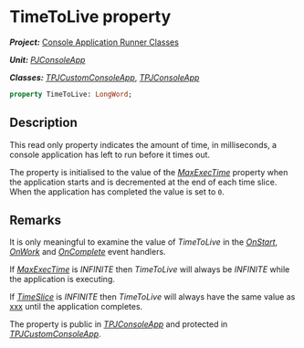 # TimeToLive property

***Project:*** [Console Application Runner Classes](../API.md)

***Unit:*** [_PJConsoleApp_](./PJConsoleApp.md)

***Classes:*** [_TPJCustomConsoleApp_](./TPJCustomConsoleApp.md), [_TPJConsoleApp_](./TPJConsoleApp.md)

```pascal
property TimeToLive: LongWord;
```

## Description

This read only property indicates the amount of time, in milliseconds, a console application has left to run before it times out.

The property is initialised to the value of the [_MaxExecTime_](./TPJCustomConsoleApp-MaxExecTime.md) property when the application starts and is decremented at the end of each time slice. When the application has completed the value is set to `0`.

## Remarks

It is only meaningful to examine the value of _TimeToLive_ in the [_OnStart_](./TPJCustomConsoleApp-OnStart.md), [_OnWork_](./TPJCustomConsoleApp-OnWork.md) and [_OnComplete_](./TPJCustomConsoleApp-OnComplete.md) event handlers.

If [_MaxExecTime_](./TPJCustomConsoleApp-MaxExecTime.md) is _INFINITE_ then _TimeToLive_ will always be _INFINITE_ while the application is executing.

If [_TimeSlice_](./TPJCustomConsoleApp-TimeSlice.md) is _INFINITE_ then _TimeToLive_ will always have the same value as [xxx](TPJCustomConsoleApp-MaxExecTime.md) until the application completes.

The property is public in [_TPJConsoleApp_](./TPJConsoleApp.md) and protected in [_TPJCustomConsoleApp_](./TPJCustomConsoleApp.md).
